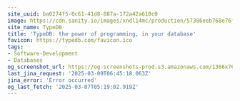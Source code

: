 ```yaml
---
site_uuid: ba0274f5-0c61-41d8-887a-172a42a610c0
image: https://cdn.sanity.io/images/xndl14mc/production/57386eeb768e76f477854101fd8a8abf1677138a-3316x1850.png
site_name: TypeDB
title: 'TypeDB: the power of programming, in your database'
favicon: https://typedb.com/favicon.ico
tags:
- Software-Development
- Databases
og_screenshot_url: https://og-screenshots-prod.s3.amazonaws.com/1366x768/80/false/753a78d883a550fd8b8cb2f5ee4c711bc6b2e81f1e7b8e12ad9ce56dcdae344a.jpeg
last_jina_request: '2025-03-09T06:45:18.063Z'
jina_error: 'Error occurred'
og_last_fetch: '2025-03-07T05:19:02.919Z'
---
```


